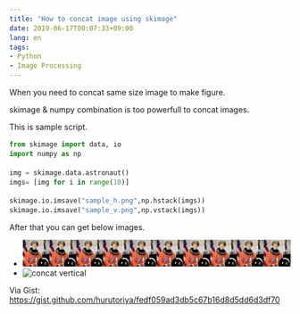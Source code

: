 ```yaml
---
title: "How to concat image using skimage"
date: 2019-06-17T00:07:33+09:00
lang: en
tags:
- Python
- Image Processing
---
```


When you need to concat same size image to make figure.

skimage & numpy combination is too powerfull to concat images.

This is sample script.

```python
from skimage import data, io
import numpy as np

img = skimage.data.astronaut()
imgs= [img for i in range(10)]

skimage.io.imsave("sample_h.png",np.hstack(imgs))
skimage.io.imsave("sample_v.png",np.vstack(imgs))
```
After that you can get below images.

- ![concat holiznal](/posts/2019-06-17_concatimage_with_skimage/sample_h.png)
- ![concat vertical](/posts/2019-06-17_concatimage_with_skimage/sample_v.png)

Via Gist:
https://gist.github.com/hurutoriya/fedf059ad3db5c67b16d8d5dd6d3df70
